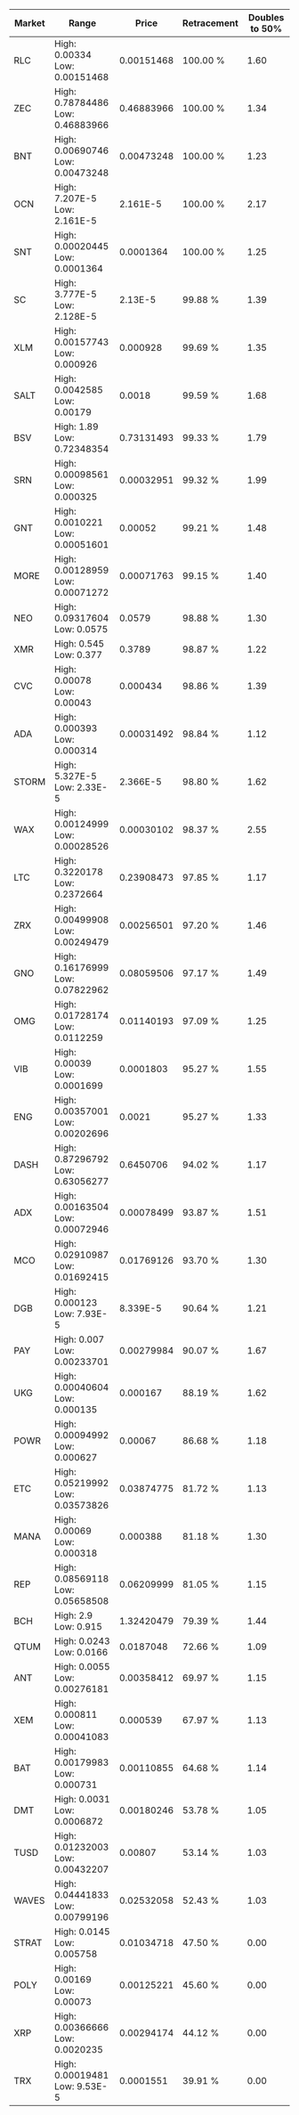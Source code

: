 | Market | Range | Price| Retracement | Doubles to 50% |
| --- | --- | --- | --- | --- |
| RLC | High: 0.00334<br />Low: 0.00151468 | 0.00151468 | 100.00 % | 1.60 |
| ZEC | High: 0.78784486<br />Low: 0.46883966 | 0.46883966 | 100.00 % | 1.34 |
| BNT | High: 0.00690746<br />Low: 0.00473248 | 0.00473248 | 100.00 % | 1.23 |
| OCN | High: 7.207E-5<br />Low: 2.161E-5 | 2.161E-5 | 100.00 % | 2.17 |
| SNT | High: 0.00020445<br />Low: 0.0001364 | 0.0001364 | 100.00 % | 1.25 |
| SC | High: 3.777E-5<br />Low: 2.128E-5 | 2.13E-5 | 99.88 % | 1.39 |
| XLM | High: 0.00157743<br />Low: 0.000926 | 0.000928 | 99.69 % | 1.35 |
| SALT | High: 0.0042585<br />Low: 0.00179 | 0.0018 | 99.59 % | 1.68 |
| BSV | High: 1.89<br />Low: 0.72348354 | 0.73131493 | 99.33 % | 1.79 |
| SRN | High: 0.00098561<br />Low: 0.000325 | 0.00032951 | 99.32 % | 1.99 |
| GNT | High: 0.0010221<br />Low: 0.00051601 | 0.00052 | 99.21 % | 1.48 |
| MORE | High: 0.00128959<br />Low: 0.00071272 | 0.00071763 | 99.15 % | 1.40 |
| NEO | High: 0.09317604<br />Low: 0.0575 | 0.0579 | 98.88 % | 1.30 |
| XMR | High: 0.545<br />Low: 0.377 | 0.3789 | 98.87 % | 1.22 |
| CVC | High: 0.00078<br />Low: 0.00043 | 0.000434 | 98.86 % | 1.39 |
| ADA | High: 0.000393<br />Low: 0.000314 | 0.00031492 | 98.84 % | 1.12 |
| STORM | High: 5.327E-5<br />Low: 2.33E-5 | 2.366E-5 | 98.80 % | 1.62 |
| WAX | High: 0.00124999<br />Low: 0.00028526 | 0.00030102 | 98.37 % | 2.55 |
| LTC | High: 0.3220178<br />Low: 0.2372664 | 0.23908473 | 97.85 % | 1.17 |
| ZRX | High: 0.00499908<br />Low: 0.00249479 | 0.00256501 | 97.20 % | 1.46 |
| GNO | High: 0.16176999<br />Low: 0.07822962 | 0.08059506 | 97.17 % | 1.49 |
| OMG | High: 0.01728174<br />Low: 0.0112259 | 0.01140193 | 97.09 % | 1.25 |
| VIB | High: 0.00039<br />Low: 0.0001699 | 0.0001803 | 95.27 % | 1.55 |
| ENG | High: 0.00357001<br />Low: 0.00202696 | 0.0021 | 95.27 % | 1.33 |
| DASH | High: 0.87296792<br />Low: 0.63056277 | 0.6450706 | 94.02 % | 1.17 |
| ADX | High: 0.00163504<br />Low: 0.00072946 | 0.00078499 | 93.87 % | 1.51 |
| MCO | High: 0.02910987<br />Low: 0.01692415 | 0.01769126 | 93.70 % | 1.30 |
| DGB | High: 0.000123<br />Low: 7.93E-5 | 8.339E-5 | 90.64 % | 1.21 |
| PAY | High: 0.007<br />Low: 0.00233701 | 0.00279984 | 90.07 % | 1.67 |
| UKG | High: 0.00040604<br />Low: 0.000135 | 0.000167 | 88.19 % | 1.62 |
| POWR | High: 0.00094992<br />Low: 0.000627 | 0.00067 | 86.68 % | 1.18 |
| ETC | High: 0.05219992<br />Low: 0.03573826 | 0.03874775 | 81.72 % | 1.13 |
| MANA | High: 0.00069<br />Low: 0.000318 | 0.000388 | 81.18 % | 1.30 |
| REP | High: 0.08569118<br />Low: 0.05658508 | 0.06209999 | 81.05 % | 1.15 |
| BCH | High: 2.9<br />Low: 0.915 | 1.32420479 | 79.39 % | 1.44 |
| QTUM | High: 0.0243<br />Low: 0.0166 | 0.0187048 | 72.66 % | 1.09 |
| ANT | High: 0.0055<br />Low: 0.00276181 | 0.00358412 | 69.97 % | 1.15 |
| XEM | High: 0.000811<br />Low: 0.00041083 | 0.000539 | 67.97 % | 1.13 |
| BAT | High: 0.00179983<br />Low: 0.000731 | 0.00110855 | 64.68 % | 1.14 |
| DMT | High: 0.0031<br />Low: 0.0006872 | 0.00180246 | 53.78 % | 1.05 |
| TUSD | High: 0.01232003<br />Low: 0.00432207 | 0.00807 | 53.14 % | 1.03 |
| WAVES | High: 0.04441833<br />Low: 0.00799196 | 0.02532058 | 52.43 % | 1.03 |
| STRAT | High: 0.0145<br />Low: 0.005758 | 0.01034718 | 47.50 % | 0.00 |
| POLY | High: 0.00169<br />Low: 0.00073 | 0.00125221 | 45.60 % | 0.00 |
| XRP | High: 0.00366666<br />Low: 0.0020235 | 0.00294174 | 44.12 % | 0.00 |
| TRX | High: 0.00019481<br />Low: 9.53E-5 | 0.0001551 | 39.91 % | 0.00 |
